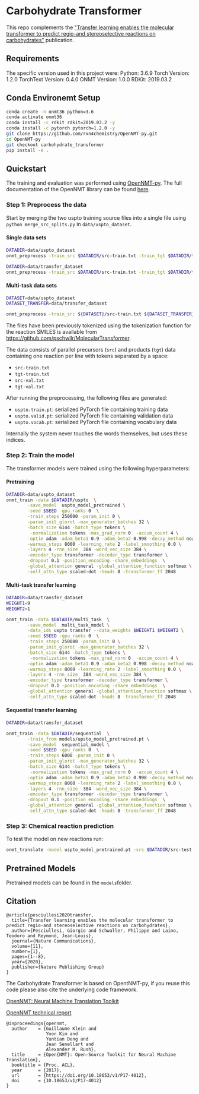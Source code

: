 # Carbohydrate Transformer

This repo complements the ["Transfer learning enables the molecular transformer to predict regio-and stereoselective reactions on carbohydrates"](https://www.nature.com/articles/s41467-020-18671-7) publication. 

## Requirements

The specific version used in this project were:
Python: 3.6.9
Torch Version: 1.2.0
TorchText Version: 0.4.0
ONMT Version: 1.0.0
RDKit: 2019.03.2

## Conda Environemt Setup

```bash
conda create -n onmt36 python=3.6
conda activate onmt36
conda install -c rdkit rdkit=2019.03.2 -y
conda install -c pytorch pytorch=1.2.0 -y
git clone https://github.com/rxn4chemistry/OpenNMT-py.git
cd OpenNMT-py
git checkout carbohydrate_transformer
pip install -e .
```

## Quickstart

The training and evaluation was performed using [OpenNMT-py](https://github.com/OpenNMT/OpenNMT-py).
The full documentation of the OpenNMT library can be found [here](http://opennmt.net/OpenNMT-py/). 


### Step 1: Preprocess the data

Start by merging the two uspto training source files into a single file using `python merge_src_splits.py` in `data/uspto_dataset`.

#### Single data sets
```bash
DATADIR=data/uspto_dataset
onmt_preprocess -train_src $DATADIR/src-train.txt -train_tgt $DATADIR/tgt-train.txt -valid_src $DATADIR/src-valid.txt -valid_tgt $DATADIR/tgt-valid.txt -save_data $DATADIR/uspto -src_seq_length 3000 -tgt_seq_length 3000 -src_vocab_size 3000 -tgt_vocab_size 3000 -share_vocab
```

```bash
DATADIR=data/transfer_dataset
onmt_preprocess -train_src $DATADIR/src-train.txt -train_tgt $DATADIR/tgt-train.txt -valid_src $DATADIR/src-valid.txt -valid_tgt $DATADIR/tgt-valid.txt -save_data $DATADIR/sequential -src_seq_length 3000 -tgt_seq_length 3000 -src_vocab_size 3000 -tgt_vocab_size 3000 -share_vocab
```

#### Multi-task data sets

```bash
DATASET=data/uspto_dataset
DATASET_TRANSFER=data/transfer_dataset

onmt_preprocess -train_src ${DATASET}/src-train.txt ${DATASET_TRANSFER}/src-train.txt -train_tgt ${DATASET}/tgt-train.txt ${DATASET_TRANSFER}/tgt-train.txt -train_ids uspto transfer  -valid_src ${DATASET_TRANSFER}/src-valid.txt -valid_tgt ${DATASET_TRANSFER}/tgt-valid.txt -save_data ${DATASET_TRANSFER}/multi_task -src_seq_length 3000 -tgt_seq_length 3000 -src_vocab_size 3000 -tgt_vocab_size 3000 -share_vocab

```


The files have been previously tokenized using the tokenization function for the reaction SMILES is available from https://github.com/pschwllr/MolecularTransformer.


The data consists of parallel precursors (`src`) and products (`tgt`) data containing one reaction per line with tokens separated by a space:

* `src-train.txt`
* `tgt-train.txt`
* `src-val.txt`
* `tgt-val.txt`


After running the preprocessing, the following files are generated:

* `uspto.train.pt`: serialized PyTorch file containing training data
* `uspto.valid.pt`: serialized PyTorch file containing validation data
* `uspto.vocab.pt`: serialized PyTorch file containing vocabulary data


Internally the system never touches the words themselves, but uses these indices.

### Step 2: Train the model

The transformer models were trained using the following hyperparameters:

#### Pretraining

```bash
DATADIR=data/uspto_dataset
onmt_train -data $DATADIR/uspto  \
        -save_model  uspto_model_pretrained \
        -seed $SEED -gpu_ranks 0  \
        -train_steps 250000 -param_init 0 \
        -param_init_glorot -max_generator_batches 32 \
        -batch_size 6144 -batch_type tokens \
         -normalization tokens -max_grad_norm 0  -accum_count 4 \
        -optim adam -adam_beta1 0.9 -adam_beta2 0.998 -decay_method noam  \
        -warmup_steps 8000 -learning_rate 2 -label_smoothing 0.0 \
        -layers 4 -rnn_size  384 -word_vec_size 384 \
        -encoder_type transformer -decoder_type transformer \
        -dropout 0.1 -position_encoding -share_embeddings  \
        -global_attention general -global_attention_function softmax \
        -self_attn_type scaled-dot -heads 8 -transformer_ff 2048
```

#### Multi-task transfer learning

```bash
DATADIR=data/transfer_dataset
WEIGHT1=9
WEIGHT2=1

onmt_train -data $DATADIR/multi_task  \
        -save_model  multi_task_model \
        -data_ids uspto transfer --data_weights $WEIGHT1 $WEIGHT2 \
        -seed $SEED -gpu_ranks 0  \
        -train_steps 250000 -param_init 0 \
        -param_init_glorot -max_generator_batches 32 \
        -batch_size 6144 -batch_type tokens \
         -normalization tokens -max_grad_norm 0  -accum_count 4 \
        -optim adam -adam_beta1 0.9 -adam_beta2 0.998 -decay_method noam  \
        -warmup_steps 8000 -learning_rate 2 -label_smoothing 0.0 \
        -layers 4 -rnn_size  384 -word_vec_size 384 \
        -encoder_type transformer -decoder_type transformer \
        -dropout 0.1 -position_encoding -share_embeddings  \
        -global_attention general -global_attention_function softmax \
        -self_attn_type scaled-dot -heads 8 -transformer_ff 2048
```


#### Sequential transfer learning

```bash
DATADIR=data/transfer_dataset

onmt_train -data $DATADIR/sequential  \
        -train_from models/upsto_model_pretrained.pt \
        -save_model  sequential_model \
        -seed $SEED -gpu_ranks 0  \
        -train_steps 6000 -param_init 0 \
        -param_init_glorot -max_generator_batches 32 \
        -batch_size 6144 -batch_type tokens \
         -normalization tokens -max_grad_norm 0  -accum_count 4 \
        -optim adam -adam_beta1 0.9 -adam_beta2 0.998 -decay_method noam  \
        -warmup_steps 8000 -learning_rate 2 -label_smoothing 0.0 \
        -layers 4 -rnn_size  384 -word_vec_size 384 \
        -encoder_type transformer -decoder_type transformer \
        -dropout 0.1 -position_encoding -share_embeddings  \
        -global_attention general -global_attention_function softmax \
        -self_attn_type scaled-dot -heads 8 -transformer_ff 2048
```


### Step 3: Chemical reaction prediction

To test the model on new reactions run:

```bash
onmt_translate -model uspto_model_pretrained.pt -src $DATADIR/src-test.txt -output predictions.txt  -n_best 1 -beam_size 5 -max_length 300 -batch_size 64 
```

## Pretrained Models

Pretrained models can be found in the `models`folder.

## Citation

```
@article{pesciullesi2020transfer,
  title={Transfer learning enables the molecular transformer to predict regio-and stereoselective reactions on carbohydrates},
  author={Pesciullesi, Giorgio and Schwaller, Philippe and Laino, Teodoro and Reymond, Jean-Louis},
  journal={Nature Communications},
  volume={11},
  number={1},
  pages={1--8},
  year={2020},
  publisher={Nature Publishing Group}
}
```


The Carbohydrate Transformer is based on OpentNMT-py, if you reuse this code please also cite the underlying code framework.

[OpenNMT: Neural Machine Translation Toolkit](https://arxiv.org/pdf/1805.11462)

[OpenNMT technical report](https://doi.org/10.18653/v1/P17-4012)

```
@inproceedings{opennmt,
  author    = {Guillaume Klein and
               Yoon Kim and
               Yuntian Deng and
               Jean Senellart and
               Alexander M. Rush},
  title     = {Open{NMT}: Open-Source Toolkit for Neural Machine Translation},
  booktitle = {Proc. ACL},
  year      = {2017},
  url       = {https://doi.org/10.18653/v1/P17-4012},
  doi       = {10.18653/v1/P17-4012}
}
```
